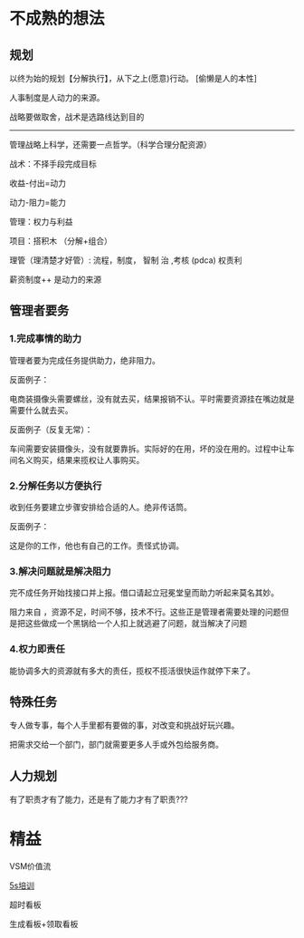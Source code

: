 # 不成熟的想法

## 规划

以终为始的规划【分解执行】，从下之上(愿意)行动。  [偷懒是人的本性]



人事制度是人动力的来源。

战略要做取舍，战术是选路线达到目的

-----



管理战略上科学，还需要一点哲学。（科学合理分配资源）

战术：不择手段完成目标



收益-付出=动力

动力-阻力=能力

管理：权力与利益



项目：搭积木  （分解+组合）



理管（理清楚才好管）: 流程，制度， 智制 治 ,考核 (pdca) 权责利



薪资制度++ 是动力的来源


## 管理者要务

### 1.完成事情的助力

管理者要为完成任务提供助力，绝非阻力。



反面例子：

电商装摄像头需要螺丝，没有就去买，结果报销不认。平时需要资源挂在嘴边就是需要什么就去买。

反面例子（反复无常）：

车间需要安装摄像头，没有就要靠拆。实际好的在用，坏的没在用的。过程中让车间名义购买，结果来揽权让人事购买。





### 2.分解任务以方便执行

收到任务要建立步骤安排给合适的人。绝非传话筒。

反面例子：

这是你的工作，他也有自己的工作。责怪式协调。



### 3.解决问题就是解决阻力

完不成任务开始找接口并上报。借口请起立冠冕堂皇而助力听起来莫名其妙。

阻力来自 ，资源不足，时间不够，技术不行。这些正是管理者需要处理的问题但是把这些做成一个黑锅给一个人扣上就逃避了问题，就当解决了问题



### 4.权力即责任

能协调多大的资源就有多大的责任，揽权不揽活很快运作就停下来了。



## 特殊任务

专人做专事，每个人手里都有要做的事，对改变和挑战好玩兴趣。

把需求交给一个部门，部门就需要更多人手或外包给服务商。







## 人力规划

有了职责才有了能力，还是有了能力才有了职责???











# 精益

VSM价值流

[5s培训](http://www.kaizenjit.com/html/2014/Open_class_0312/41.html)

超时看板

生成看板+领取看板



